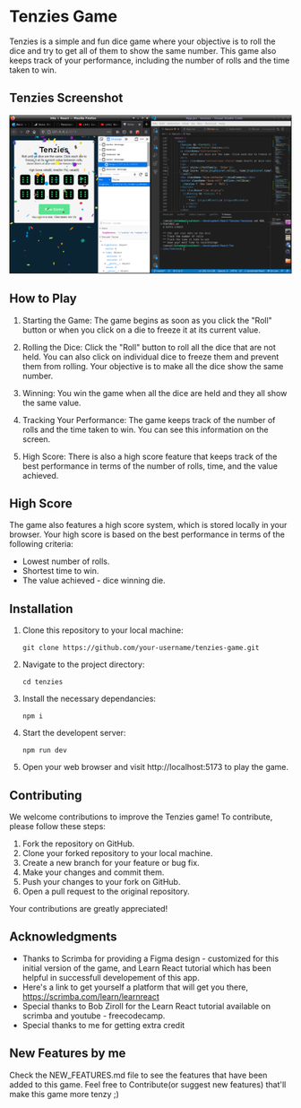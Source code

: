 # Tenzies Game

Tenzies is a simple and fun dice game where your objective is to roll the dice and try to get all of them to show the same number. This game also keeps track of your performance, including the number of rolls and the time taken to win.

## Tenzies Screenshot
![Tenzies Screenshot](./tenzies/public/Tenzies.png)


## How to Play

   1. Starting the Game: The game begins as soon as you click the "Roll" button or when you click on a die to freeze it at its current value.

   2. Rolling the Dice: Click the "Roll" button to roll all the dice that are not held. You can also click on individual dice to freeze them and prevent them from rolling. Your objective is to make all the dice show the same number.

   3. Winning: You win the game when all the dice are held and they all show the same value.

   4. Tracking Your Performance: The game keeps track of the number of rolls and the time taken to win. You can see this information on the screen.

   5. High Score: There is also a high score feature that keeps track of the best performance in terms of the number of rolls, time, and the value achieved.

## High Score

The game also features a high score system, which is stored locally in your browser. Your high score is based on the best performance in terms of the following criteria:

   * Lowest number of rolls.
   * Shortest time to win.
   * The value achieved - dice winning die.

## Installation

1. Clone this repository to your local machine:
    ```
    git clone https://github.com/your-username/tenzies-game.git

    ```
2. Navigate to the project directory:
    ```
    cd tenzies
    ```
3. Install the necessary dependancies:
    ```
    npm i
    ```
4. Start the developent server:
    ```
    npm run dev
    ```
5. Open your web browser and visit http://localhost:5173 to play the game.

## Contributing

We welcome contributions to improve the Tenzies game! To contribute, please follow these steps:

1. Fork the repository on GitHub.
2. Clone your forked repository to your local machine.
3. Create a new branch for your feature or bug fix.
4. Make your changes and commit them.
5. Push your changes to your fork on GitHub.
6. Open a pull request to the original repository.

Your contributions are greatly appreciated!

## Acknowledgments
   
   * Thanks to Scrimba for providing a Figma design - customized for this initial version of the game, and Learn React tutorial which has been helpful in successfull developement of this app.
   * Here's a link to get yourself a platform that will get you there, https://scrimba.com/learn/learnreact
   * Special thanks to Bob Ziroll for the Learn React tutorial available on scrimba and youtube - freecodecamp.
   * Special thanks to me for getting extra credit

## New Features by me

Check the NEW_FEATURES.md file to see the features that have been added to this game. Feel free to Contribute(or suggest new features) that'll make this game more tenzy ;)